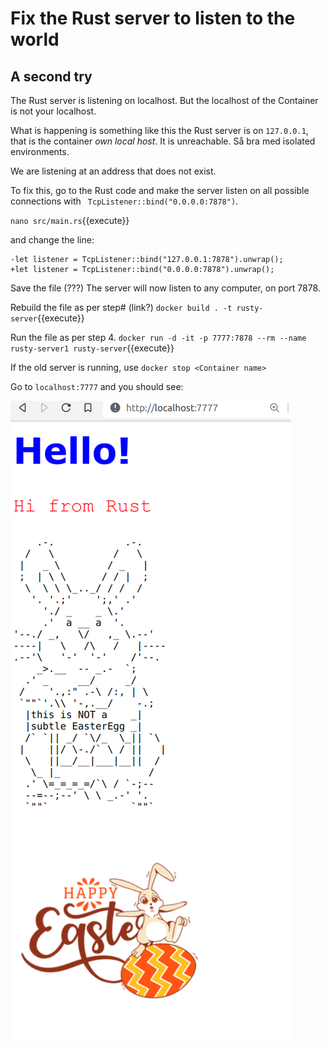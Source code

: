 # Fix the Rust server to listen to the world
## A second try

The Rust server is listening on localhost. But the localhost of the Container is not your localhost.

What is happening is something like this the Rust server is on `127.0.0.1`, that is the container *own local host*. It is unreachable. Så bra med isolated environments.

We are listening at an address that does not exist.

To fix this, go to the Rust code and make the server listen on all possible connections with ` TcpListener::bind("0.0.0.0:7878")`.

`nano src/main.rs`{{execute}}

and change the line:

```git
-let listener = TcpListener::bind("127.0.0.1:7878").unwrap();
+let listener = TcpListener::bind("0.0.0.0:7878").unwrap();
```

Save the file (???)
The server will now listen to any computer, on port 7878.

Rebuild the file as per step# (link?)
`docker build . -t rusty-server`{{execute}}

Run the file as per step 4. 
`docker run -d -it -p 7777:7878 --rm --name rusty-server1 rusty-server`{{execute}}

If the old server is running, use `docker stop <Container name>`


Go to `localhost:7777` and you should see:

![](./assets/easter_bunny.png)


